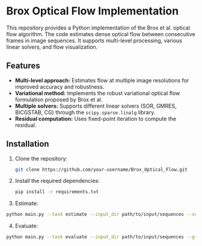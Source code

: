 # Brox Optical Flow Implementation

This repository provides a Python implementation of the Brox et al. optical flow algorithm. The code estimates dense optical flow between consecutive frames in image sequences. It supports multi-level processing, various linear solvers, and flow visualization.  

## Features

* **Multi-level approach:**  Estimates flow at multiple image resolutions for improved accuracy and robustness.
* **Variational method:** Implements the robust variational optical flow formulation proposed by Brox et al.
* **Multiple solvers:** Supports different linear solvers (SOR, GMRES, BICGSTAB, CG) through the `scipy.sparse.linalg` library.
* **Residual computation:** Uses fixed-point iteration to compute the residual.

## Installation

1. Clone the repository:
   ```bash
   git clone https://github.com/your-username/Brox_Optical_Flow.git
   ```

2. Install the required dependencies:
   ```bash
   pip install -r requirements.txt
   ```

3. Estimate:

```bash
python main.py --task estimate --input_dir path/to/input/sequences --solver CG
```

4. Evaluate:

```bash
python main.py --task evaluate --input_dir path/to/input/sequences --gt_dir path/to/ground-truth/flows --solver CG
```